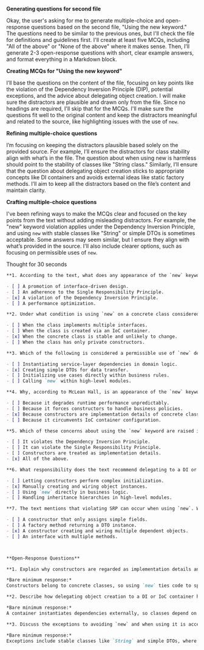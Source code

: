 **Generating questions for second file**

Okay, the user's asking for me to generate multiple-choice and open-response questions based on the second file, "Using the new keyword." The questions need to be similar to the previous ones, but I'll check the file for definitions and guidelines first. I'll create at least five MCQs, including "All of the above" or "None of the above" where it makes sense. Then, I’ll generate 2-3 open-response questions with short, clear example answers, and format everything in a Markdown block.

**Creating MCQs for "Using the new keyword"**

I’ll base the questions on the content of the file, focusing on key points like the violation of the Dependency Inversion Principle (DIP), potential exceptions, and the advice about delegating object creation. I will make sure the distractors are plausible and drawn only from the file. Since no headings are required, I'll skip that for the MCQs. I'll make sure the questions fit well to the original content and keep the distractors meaningful and related to the source, like highlighting issues with the use of `new`.

**Refining multiple-choice questions**

I’m focusing on keeping the distractors plausible based solely on the provided source. For example, I’ll ensure the distractors for class stability align with what’s in the file. The question about when using new is harmless should point to the stability of classes like "String class." Similarly, I’ll ensure that the question about delegating object creation sticks to appropriate concepts like DI containers and avoids external ideas like static factory methods. I’ll aim to keep all the distractors based on the file’s content and maintain clarity.

**Crafting multiple-choice questions**

I've been refining ways to make the MCQs clear and focused on the key points from the text without adding misleading distractors. For example, the "new" keyword violation applies under the Dependency Inversion Principle, and using `new` with stable classes like "String" or simple DTOs is sometimes acceptable. Some answers may seem similar, but I ensure they align with what’s provided in the source. I'll also include clearer options, such as focusing on permissible uses of `new`.


Thought for 30 seconds


```markdown
**1. According to the text, what does any appearance of the `new` keyword indicate?**

- [ ] A promotion of interface-driven design.  
- [ ] An adherence to the Single Responsibility Principle.  
- [x] A violation of the Dependency Inversion Principle.  
- [ ] A performance optimization.  

**2. Under what condition is using `new` on a concrete class considered mostly harmless?**

- [ ] When the class implements multiple interfaces.  
- [ ] When the class is created via an IoC container.  
- [x] When the concrete class is stable and unlikely to change.  
- [ ] When the class has only private constructors.  

**3. Which of the following is considered a permissible use of `new` despite generally violating DIP?**

- [ ] Instantiating service-layer dependencies in domain logic.  
- [x] Creating simple DTOs for data transfer.  
- [ ] Initializing use cases directly within business rules.  
- [ ] Calling `new` within high-level modules.  

**4. Why, according to McLean Hall, is an appearance of the `new` keyword often viewed as a code smell?**

- [ ] Because it degrades runtime performance unpredictably.  
- [ ] Because it forces constructors to handle business policies.  
- [x] Because constructors are implementation details of concrete classes.  
- [ ] Because it circumvents IoC container configuration.  

**5. Which of these concerns about using the `new` keyword are raised in the text?**

- [ ] It violates the Dependency Inversion Principle.  
- [ ] It can violate the Single Responsibility Principle.  
- [ ] Constructors are treated as implementation details.  
- [x] All of the above.  

**6. What responsibility does the text recommend delegating to a DI or IoC container?**

- [ ] Letting constructors perform complex initialization.  
- [x] Manually creating and wiring object instances.  
- [ ] Using `new` directly in business logic.  
- [ ] Handling inheritance hierarchies in high-level modules.  

**7. The text mentions that violating SRP can occur when using `new`. Which scenario illustrates this violation?**

- [ ] A constructor that only assigns simple fields.  
- [ ] A factory method returning a DTO instance.  
- [x] A constructor creating and wiring multiple dependent objects.  
- [ ] An interface with multiple methods.  



**Open-Response Questions**

**1. Explain why constructors are regarded as implementation details and how that relates to the appearance of `new`.**

*Bare minimum response:*  
Constructors belong to concrete classes, so using `new` ties code to specific implementations rather than abstractions, violating DIP.

**2. Describe how delegating object creation to a DI or IoC container helps maintain both DIP and SRP.**

*Bare minimum response:*  
A container instantiates dependencies externally, so classes depend on abstractions and constructors don’t perform complex work, adhering to DIP and SRP.

**3. Discuss the exceptions to avoiding `new` and when using it is acceptable.**

*Bare minimum response:*  
Exceptions include stable classes like `String` and simple DTOs, where volatility is low and direct instantiation poses minimal risk.  
```
